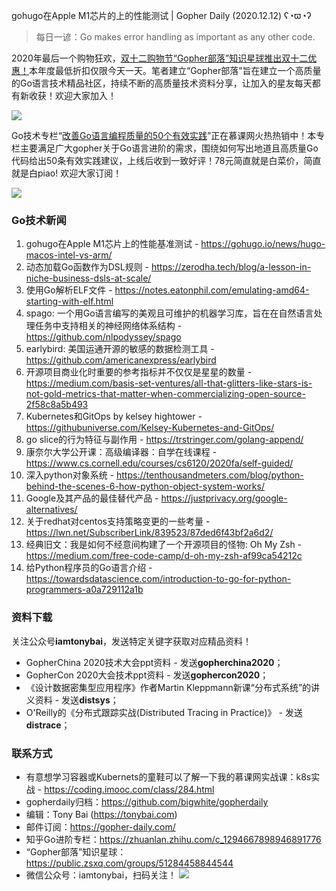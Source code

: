 gohugo在Apple M1芯片的上的性能测试 | Gopher Daily (2020.12.12) ʕ◔ϖ◔ʔ

>每日一谚：Go makes error handling as important as any other code.

2020年最后一个购物狂欢，[双十二购物节“Gopher部落”知识星球推出双十二优惠！](http://image.tonybai.com/img/202011/gopher-tribe-2020-12-12.png)本年度最低折扣仅限今天一天。笔者建立“Gopher部落”旨在建立一个高质量的Go语言技术精品社区，持续不断的高质量技术资料分享，让加入的星友每天都有新收获！欢迎大家加入！

![](http://image.tonybai.com/img/202011/gopher-tribe-2020-12-12.png)

Go技术专栏“[改善Go语⾔编程质量的50个有效实践](https://www.imooc.com/read/87)”正在慕课网火热热销中！本专栏主要满足广大gopher关于Go语言进阶的需求，围绕如何写出地道且高质量Go代码给出50条有效实践建议，上线后收到一致好评！78元简直就是白菜价，简直就是白piao! 欢迎大家订阅！

![](http://image.tonybai.com/img/202011/go-column-pgo-with-qr-and-text.png)

### Go技术新闻

1. gohugo在Apple M1芯片上的性能基准测试 - https://gohugo.io/news/hugo-macos-intel-vs-arm/
2. 动态加载Go函数作为DSL规则 - https://zerodha.tech/blog/a-lesson-in-niche-business-dsls-at-scale/
3. 使用Go解析ELF文件 - https://notes.eatonphil.com/emulating-amd64-starting-with-elf.html
4. spago: 一个用Go语言编写的美观且可维护的机器学习库，旨在在自然语言处理任务中支持相关的神经网络体系结构 - https://github.com/nlpodyssey/spago
5. earlybird: 美国运通开源的敏感的数据检测工具 - https://github.com/americanexpress/earlybird
6. 开源项目商业化时重要的参考指标并不仅仅是星星的数量 - https://medium.com/basis-set-ventures/all-that-glitters-like-stars-is-not-gold-metrics-that-matter-when-commercializing-open-source-2f58c8a5b493
7. Kubernetes和GitOps by kelsey hightower - https://githubuniverse.com/Kelsey-Kubernetes-and-GitOps/
8. go slice的行为特征与副作用 - https://trstringer.com/golang-append/
9. 康奈尔大学公开课：高级编译器：自学在线课程 - https://www.cs.cornell.edu/courses/cs6120/2020fa/self-guided/
10. 深入python对象系统 - https://tenthousandmeters.com/blog/python-behind-the-scenes-6-how-python-object-system-works/
11. Google及其产品的最佳替代产品 - https://justprivacy.org/google-alternatives/
12. 关于redhat对centos支持策略变更的一些考量 - https://lwn.net/SubscriberLink/839523/87ded6f43bf2a6d2/
13. 经典旧文：我是如何不经意间构建了一个开源项目的怪物: Oh My Zsh - https://medium.com/free-code-camp/d-oh-my-zsh-af99ca54212c
14. 给Python程序员的Go语言介绍 - https://towardsdatascience.com/introduction-to-go-for-python-programmers-a0a729112a1b

### 资料下载

关注公众号**iamtonybai**，发送特定关键字获取对应精品资料！

* GopherChina 2020技术大会ppt资料 - 发送**gopherchina2020**；
* GopherCon 2020大会技术ppt资料 - 发送**gophercon2020**；
* 《设计数据密集型应用程序》作者Martin Kleppmann新课“分布式系统”的讲义资料 - 发送**distsys**；
* O'Reilly的《分布式跟踪实战(Distributed Tracing in Practice)》 - 发送**distrace**；

### 联系方式

* 有意想学习容器或Kubernets的童鞋可以了解一下我的慕课网实战课：k8s实战 - https://coding.imooc.com/class/284.html
* gopherdaily归档：https://github.com/bigwhite/gopherdaily
* 编辑：Tony Bai (https://tonybai.com)
* 邮件订阅：https://gopher-daily.com/
* 知乎Go进阶专栏：https://zhuanlan.zhihu.com/c_1294667898946891776
* “Gopher部落”知识星球：https://public.zsxq.com/groups/51284458844544
* 微信公众号：iamtonybai，扫码关注！
![](http://image.tonybai.com/img/202011/qrcode_for_iamtonybai.jpg)
